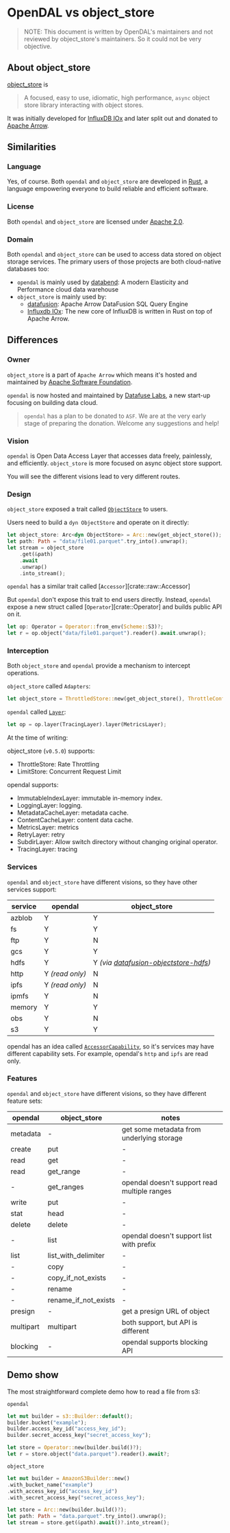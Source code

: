 # OpenDAL vs object_store

> NOTE: This document is written by OpenDAL's maintainers and not reviewed by
> object_store's maintainers. So it could not be very objective.

## About object_store

[object_store](https://crates.io/crates/object_store) is

> A focused, easy to use, idiomatic, high performance, `async` object store library interacting with object stores.

It was initially developed for [InfluxDB IOx](https://github.com/influxdata/influxdb_iox/) and later split out and donated to [Apache Arrow](https://arrow.apache.org/).

## Similarities

### Language

Yes, of course. Both `opendal` and `object_store` are developed in [Rust](https://www.rust-lang.org/), a language empowering everyone to build reliable and efficient software.

### License

Both `opendal` and `object_store` are licensed under [Apache 2.0](https://www.apache.org/licenses/LICENSE-2.0).

### Domain

Both `opendal` and `object_store` can be used to access data stored on object storage services. The primary users of those projects are both cloud-native databases too:

- `opendal` is mainly used by [databend](https://github.com/datafuselabs/databend): A modern Elasticity and Performance cloud data warehouse
- `object_store` is mainly used by:
  - [datafusion](https://github.com/apache/arrow-datafusion): Apache Arrow DataFusion SQL Query Engine
  - [Influxdb IOx](https://github.com/influxdata/influxdb_iox/): The new core of InfluxDB is written in Rust on top of Apache Arrow.

## Differences

### Owner

`object_store` is a part of `Apache Arrow` which means it's hosted and maintained by [Apache Software Foundation](https://www.apache.org/).

`opendal` is now hosted and maintained by [Datafuse Labs](https://github.com/datafuselabs), a new start-up focusing on building data cloud.

> `opendal` has a plan to be donated to `ASF`. We are at the very early stage of preparing the donation. Welcome any suggestions and help!

### Vision

`opendal` is Open Data Access Layer that accesses data freely, painlessly, and efficiently. `object_store` is more focused on async object store support.

You will see the different visions lead to very different routes.

### Design

`object_store` exposed a trait called [`ObjectStore`](https://docs.rs/object_store/latest/object_store/trait.ObjectStore.html) to users.

Users need to build a `dyn ObjectStore` and operate on it directly:

```Rust
let object_store: Arc<dyn ObjectStore> = Arc::new(get_object_store());
let path: Path = "data/file01.parquet".try_into().unwrap();
let stream = object_store
    .get(&path)
    .await
    .unwrap()
    .into_stream();
```

`opendal` has a similar trait called [`Accessor`][crate::raw::Accessor]

But `opendal` don't expose this trait to end users directly. Instead, `opendal` expose a new struct called [`Operator`][crate::Operator] and builds public API on it.

```Rust
let op: Operator = Operator::from_env(Scheme::S3)?;
let r = op.object("data/file01.parquet").reader().await.unwrap();
```

### Interception

Both `object_store` and `opendal` provide a mechanism to intercept operations.

`object_store` called `Adapters`:

```Rust
let object_store = ThrottledStore::new(get_object_store(), ThrottleConfig::default())
```

`opendal` called [`Layer`](crate::raw::Layer):

```Rust
let op = op.layer(TracingLayer).layer(MetricsLayer);
```

At the time of writing:

object_store (`v0.5.0`) supports:

- ThrottleStore: Rate Throttling
- LimitStore: Concurrent Request Limit

opendal supports:

- ImmutableIndexLayer: immutable in-memory index.
- LoggingLayer: logging.
- MetadataCacheLayer: metadata cache.
- ContentCacheLayer: content data cache.
- MetricsLayer: metrics
- RetryLayer: retry
- SubdirLayer: Allow switch directory without changing original operator.
- TracingLayer: tracing

### Services

`opendal` and `object_store` have different visions, so they have other services support:

| service | opendal         | object_store                            |
|---------|-----------------|-----------------------------------------|
| azblob  | Y               | Y                                       |
| fs      | Y               | Y                                       |
| ftp     | Y               | N                                       |
| gcs     | Y               | Y                                       |
| hdfs    | Y               | Y *(via [datafusion-objectstore-hdfs])* |
| http    | Y *(read only)* | N                                       |
| ipfs    | Y *(read only)* | N                                       |
| ipmfs   | Y               | N                                       |
| memory  | Y               | Y                                       |
| obs     | Y               | N                                       |
| s3      | Y               | Y                                       |

opendal has an idea called [`AccessorCapability`](crate::raw::AccessorCapability), so it's services may have different capability sets. For example, opendal's `http` and `ipfs` are read only.

### Features

`opendal` and `object_store` have different visions, so they have different feature sets:

| opendal   | object_store         | notes                                        |
|-----------|----------------------|----------------------------------------------|
| metadata  | -                    | get some metadata from underlying storage    |
| create    | put                  | -                                            |
| read      | get                  | -                                            |
| read      | get_range            | -                                            |
| -         | get_ranges           | opendal doesn't support read multiple ranges |
| write     | put                  | -                                            |
| stat      | head                 | -                                            |
| delete    | delete               | -                                            |
| -         | list                 | opendal doesn't support list with prefix     |
| list      | list_with_delimiter  | -                                            |
| -         | copy                 | -                                            |
| -         | copy_if_not_exists   | -                                            |
| -         | rename               | -                                            |
| -         | rename_if_not_exists | -                                            |
| presign   | -                    | get a presign URL of object                  |
| multipart | multipart            | both support, but API is different           |
| blocking  | -                    | opendal supports blocking API                |

## Demo show

The most straightforward complete demo how to read a file from s3:

`opendal`

```Rust
let mut builder = s3::Builder::default();
builder.bucket("example");
builder.access_key_id("access_key_id");
builder.secret_access_key("secret_access_key");

let store = Operator::new(builder.build()?);
let r = store.object("data.parquet").reader().await?;
```

`object_store`

```Rust
let mut builder = AmazonS3Builder::new()
.with_bucket_name("example")
.with_access_key_id("access_key_id")
.with_secret_access_key("secret_access_key");

let store = Arc::new(builder.build()?);
let path: Path = "data.parquet".try_into().unwrap();
let stream = store.get(&path).await()?.into_stream();
```

[datafusion-objectstore-hdfs]: https://github.com/datafusion-contrib/datafusion-objectstore-hdfs/
